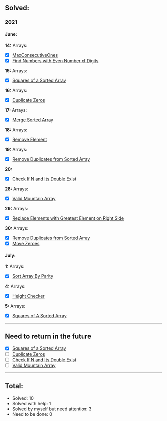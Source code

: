 ## Solved:

### 2021

#### June:

**14:**
Arrays:

- [x] [MaxConsecutiveOnes](https://leetcode.com/explore/learn/card/fun-with-arrays/521/introduction/3238/)
- [x] [Find Numbers with Even Number of Digits](https://leetcode.com/explore/learn/card/fun-with-arrays/521/introduction/3237/)

**15:**
Arrays:

- [x] [Squares of a Sorted Array](https://leetcode.com/explore/learn/card/fun-with-arrays/521/introduction/3240/)

**16:**
Arrays:

- [x] [Duplicate Zeros](https://leetcode.com/explore/learn/card/fun-with-arrays/525/inserting-items-into-an-array/3245/)

**17:**
Arrays:

- [x] [Merge Sorted Array](https://leetcode.com/explore/learn/card/fun-with-arrays/525/inserting-items-into-an-array/3253/)

**18:**
Arrays:

- [x] [Remove Element](https://leetcode.com/explore/featured/card/fun-with-arrays/526/deleting-items-from-an-array/3247/)

**19:**
Arrays:

- [x] [Remove Duplicates from Sorted Array](https://leetcode.com/explore/featured/card/fun-with-arrays/526/deleting-items-from-an-array/3248/)

**20:**

- [x] [Check If N and Its Double Exist](https://leetcode.com/explore/featured/card/fun-with-arrays/527/searching-for-items-in-an-array/3250/)

**28:**
Arrays:

- [x] [Valid Mountain Array](https://leetcode.com/explore/learn/card/fun-with-arrays/527/searching-for-items-in-an-array/3251/)

**29:**
Arrays:

- [x] [Replace Elements with Greatest Element on Right Side](https://leetcode.com/explore/learn/card/fun-with-arrays/511/in-place-operations/3259/)

**30:**
Arrays:

- [x] [Remove Duplicates from Sorted Array](https://leetcode.com/explore/learn/card/fun-with-arrays/511/in-place-operations/3258/)
- [x] [Move Zeroes](https://leetcode.com/explore/learn/card/fun-with-arrays/511/in-place-operations/3157/)

#### July:

**1:**
Arrays:

- [x] [Sort Array By Parity](https://leetcode.com/explore/learn/card/fun-with-arrays/511/in-place-operations/3260/)

**4:**
Arrays:

- [x] [Height Checker](https://leetcode.com/explore/learn/card/fun-with-arrays/523/conclusion/3228/)

**5:**
Arrays:

- [x] [Squares of A Sorted Array](https://leetcode.com/explore/learn/card/fun-with-arrays/523/conclusion/3574/)

---

## Need to return in the future

- [x] [Squares of a Sorted Array](https://leetcode.com/explore/learn/card/fun-with-arrays/521/introduction/3240/)
- [ ] [Duplicate Zeros](https://leetcode.com/explore/learn/card/fun-with-arrays/525/inserting-items-into-an-array/3245/)
- [ ] [Check If N and Its Double Exist](https://leetcode.com/explore/featured/card/fun-with-arrays/527/searching-for-items-in-an-array/3250/)
- [ ] [Valid Mountain Array](https://leetcode.com/explore/learn/card/fun-with-arrays/527/searching-for-items-in-an-array/3251/)

---

## Total:

- Solved: 10
- Solved with help: 1
- Solved by myself but need attention: 3
- Need to be done: 0
